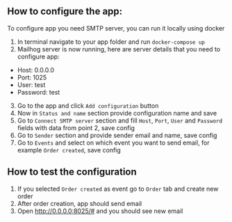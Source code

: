 ## How to configure the app:

To configure app you need SMTP server, you can run it locally using docker

1. In terminal navigate to your app folder and run `docker-compose up`
2. Mailhog server is now running, here are server details that you need to configure app:

- Host: 0.0.0.0
- Port: 1025
- User: test
- Password: test

3. Go to the app and click `Add configuration` button
4. Now in `Status and name` section provide configuration name and save
5. Go to `Connect SMTP server` section and fill `Host`, `Port`, `User` and `Password` fields with data from point 2, save config
6. Go to `Sender` section and provide sender email and name, save config
7. Go to `Events` and select on which event you want to send email, for example `Order created`, save config

## How to test the configuration

1. If you selected `Order created` as event go to `Order` tab and create new order
2. After order creation, app should send email
3. Open http://0.0.0.0:8025/# and you should see new email

